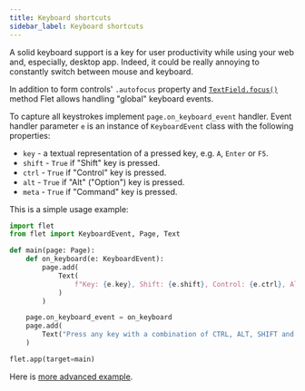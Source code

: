 ```yaml
---
title: Keyboard shortcuts
sidebar_label: Keyboard shortcuts
---
```


A solid keyboard support is a key for user productivity while using your web and, especially, desktop app. Indeed, it could be really annoying to constantly switch between mouse and keyboard.

In addition to form controls' `.autofocus` property and [`TextField.focus()`](/docs/controls/textfield#focus) method Flet allows handling "global" keyboard events.

To capture all keystrokes implement `page.on_keyboard_event` handler. Event handler parameter `e` is an instance of `KeyboardEvent` class with the following properties:

* `key` - a textual representation of a pressed key, e.g. `A`, `Enter` or `F5`.
* `shift` - `True` if "Shift" key is pressed.
* `ctrl` - `True` if "Control" key is pressed.
* `alt` - `True` if "Alt" ("Option") key is pressed.
* `meta` - `True` if "Command" key is pressed.

This is a simple usage example:

```python
import flet
from flet import KeyboardEvent, Page, Text

def main(page: Page):
    def on_keyboard(e: KeyboardEvent):
        page.add(
            Text(
                f"Key: {e.key}, Shift: {e.shift}, Control: {e.ctrl}, Alt: {e.alt}, Meta: {e.meta}"
            )
        )

    page.on_keyboard_event = on_keyboard
    page.add(
        Text("Press any key with a combination of CTRL, ALT, SHIFT and META keys...")
    )

flet.app(target=main)
```

Here is [more advanced example](https://github.com/flet-dev/examples/blob/main/python/controls/page/keyboard-events.py).

